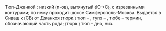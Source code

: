 ---
---

Тюп-Джанкой
: низкий ⦅п-ов⦆, вытянутый ⦅Ю→С⦆, с изрезанными контурами; по нему проходит шоссе Симферополь–Москва. Выдается в Сиваш к ⦅СВ⦆ от Джанкоя ⦅тюрк.⦆ тюп – , тупэ – , тюбе – термин, обозначающий часть рода; ⦅тюрк.⦆ тюп – дно, низ.
